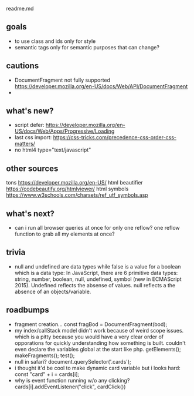 readme.md

## goals
- to use class and ids only for style
- semantic tags only for semantic purposes that can change?

## cautions
- DocumentFragment not fully supported https://developer.mozilla.org/en-US/docs/Web/API/DocumentFragment
-

## what's new?
- script defer: https://developer.mozilla.org/en-US/docs/Web/Apps/Progressive/Loading
- last css import: https://css-tricks.com/precedence-css-order-css-matters/
- no html4 type="text/javascript"

## other sources
tons https://developer.mozilla.org/en-US/
html beautifier https://codebeautify.org/htmlviewer/
html symbols https://www.w3schools.com/charsets/ref_utf_symbols.asp

## what's next?
- can i run all browser queries at once for only one reflow? one reflow function to grab all my elements at once?

## trivia
- null and undefined are data types while false is a value for a boolean which is a data type: In JavaScript, there are 6 primitive data types: string, number, boolean, null, undefined, symbol (new in ECMAScript 2015). Undefined reflects the absense of values. null reflects a the absence of an objects/variable.

## roadbumps
- fragment creation... const fragBod = DocumentFragment(bod);
- my index/callStack model didn't work because of weird scope issues. which is a pitty because you would have a very clear order of opporations for quickly understanding how something is built. couldn't even declare the variables global at the start like php. getElements(); makeFragments(); test();
- null in safari? document.querySelector('.cards');
- i thought it'd be cool to make dynamic card variable but i looks hard: const "card" + i = cards[i];
- why is event function running w/o any clicking? cards[i].addEventListener("click", cardClick())
